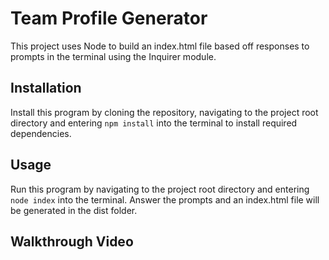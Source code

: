 # Team Profile Generator

This project uses Node to build an index.html file based off responses to prompts in the terminal using the Inquirer module.

## Installation

Install this program by cloning the repository, navigating to the project root directory and entering `npm install` into the terminal to install required dependencies.

## Usage

Run this program by navigating to the project root directory and entering `node index` into the terminal. Answer the prompts and an index.html file will be generated in the dist folder.

## Walkthrough Video